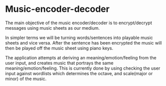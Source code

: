 # Music-encoder-decoder

The main objective of the music encoder/decoder is to encrypt/decrypt messages using music sheets as our medium.

In simpler terms we will be turning words/sentences into playable music sheets and vice versa. After the sentence has been encrypted the music will then be played off the music sheet using piano keys.

The application attempts at deriving an meaning/emotion/feeling from the user input, and creates music that portrays the same meaning/emotion/feeling. This is currently done by using checking the user input against wordlists which determines the octave, and scale(major or minor) of the music.
